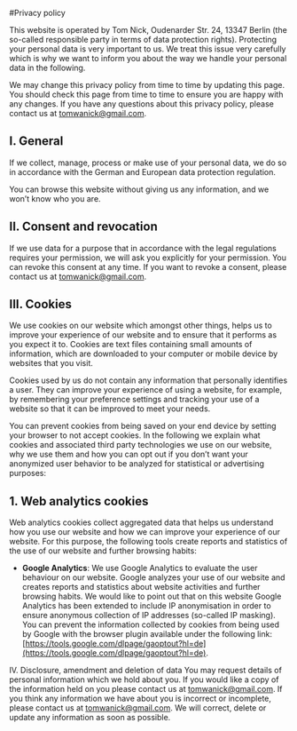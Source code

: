 
#Privacy policy

This website is operated by Tom Nick, Oudenarder Str. 24, 13347 Berlin (the so-called responsible party in terms of data protection rights). Protecting your personal data is very important to us. We treat this issue very carefully which is why we want to inform you about the way we handle your personal data in the following.

We may change this privacy policy from time to time by updating this page. You should check this page from time to time to ensure you are happy with any changes. If you have any questions about this privacy policy, please contact us at [tomwanick@gmail.com](mailto:tomwanick@gmail.com).

## I. General
If we collect, manage, process or make use of your personal data, we do so in accordance with the German and European data protection regulation.

You can browse this website without giving us any information, and we won’t know who you are.

## II. Consent and revocation
If we use data for a purpose that in accordance with the legal regulations requires your permission, we will ask you explicitly for your permission. You can revoke this consent at any time. If you want to revoke a consent, please contact us at [tomwanick@gmail.com](mailto:tomwanick@gmail.com).

## III. Cookies
We use cookies on our website which amongst other things, helps us to improve your experience of our website and to ensure that it performs as you expect it to. Cookies are text files containing small amounts of information, which are downloaded to your computer or mobile device by websites that you visit.

Cookies used by us do not contain any information that personally identifies a user. They can improve your experience of using a website, for example, by remembering your preference settings and tracking your use of a website so that it can be improved to meet your needs.

You can prevent cookies from being saved on your end device by setting your browser to not accept cookies. In the following we explain what cookies and associated third party technologies we use on our website, why we use them and how you can opt out if you don’t want your anonymized user behavior to be analyzed for statistical or advertising purposes:

## 1. Web analytics cookies
Web analytics cookies collect aggregated data that helps us understand how you use our website and how we can improve your experience of our website. For this purpose, the following tools create reports and statistics of the use of our website and further browsing habits:

* __Google Analytics__: We use Google Analytics to evaluate the user behaviour on our website. Google analyzes your use of our website and creates reports and statistics about website activities and further browsing habits.
We would like to point out that on this website Google Analytics has been extended to include IP anonymisation in order to ensure anonymous collection of IP addresses (so-called IP masking).
You can prevent the information collected by cookies from being used by Google with the browser plugin available under the following link: [https://tools.google.com/dlpage/gaoptout?hl=de](https://tools.google.com/dlpage/gaoptout?hl=de).

IV. Disclosure, amendment and deletion of data
You may request details of personal information which we hold about you. If you would like a copy of the information held on you please contact us at [tomwanick@gmail.com](mailto:tomwanick@gmail.com). If you think any information we have about you is incorrect or incomplete, please contact us at [tomwanick@gmail.com](mailto:tomwanick@gmail.com). We will correct, delete or update any information as soon as possible.

